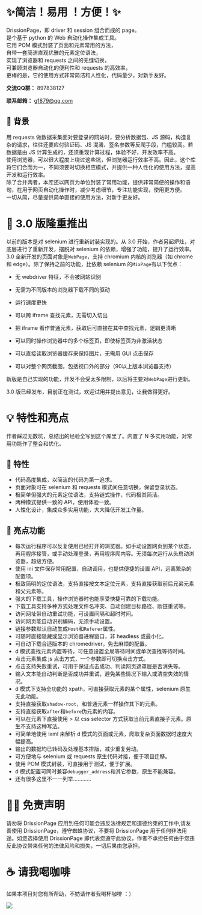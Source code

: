 # ✨️简洁！易用 ！方便！✨️

DrissionPage，即 driver 和 session 组合而成的 page。  
是个基于 python 的 Web 自动化操作集成工具。  
它用 POM 模式封装了页面和元素常用的方法，  
自带一套简洁直观优雅的元素定位语法，  
实现了浏览器和 requests 之间的无缝切换，  
可兼顾浏览器自动化的便利性和 requests 的高效率，  
更棒的是，它的使用方式非常简洁和人性化，代码量少，对新手友好。

**交流QQ群：**  897838127

**联系邮箱：**  g1879@qq.com

## 📕 背景

用 requests 做数据采集面对要登录的网站时，要分析数据包、JS 源码，构造复杂的请求，往往还要应付验证码、JS 混淆、签名参数等反爬手段，门槛较高。若数据是由 JS 计算生成的，还须重现计算过程，体验不好，开发效率不高。  
使用浏览器，可以很大程度上绕过这些坑，但浏览器运行效率不高。因此，这个库将它们合而为一，不同须要时切换相应模式，并提供一种人性化的使用方法，提高开发和运行效率。  
除了合并两者，本库还以网页为单位封装了常用功能，提供非常简便的操作和语句，在用于网页自动化操作时，减少考虑细节，专注功能实现，使用更方便。  
一切从简，尽量提供简单直接的使用方法，对新手更友好。

# 🔆 3.0 版隆重推出

以前的版本是对 selenium 进行重新封装实现的。从 3.0 开始，作者另起炉灶，对底层进行了重新开发，摆脱对 selenium 的依赖，增强了功能，提升了运行效率。  
3.0 全新开发的页面对象是`WebPage`，支持 chromium 内核的浏览器（如 chrome 和 edge）。除了保持之前的功能，比依赖 selenium 的`MixPage`有以下优点：

- 无 webdriver 特征，不会被网站识别

- 无需为不同版本的浏览器下载不同的驱动

- 运行速度更快

- 可以跨 iframe 查找元素，无需切入切出

- 把 iframe 看作普通元素，获取后可直接在其中查找元素，逻辑更清晰

- 可以同时操作浏览器中的多个标签页，即使标签页为非激活状态

- 可以直接读取浏览器缓存来保持图片，无需用 GUI 点击保存

- 可以对整个网页截图，包括视口外的部分（90以上版本浏览器支持）

新版是自己实现的功能，开发不会受太多限制，以后将主要对`WebPage`进行更新。

3.0 版已经发布，目前正在测试，欢迎试用并提出意见，让我做得更好。

# 💡 特性和亮点

作者踩过无数坑，总结出的经验全写到这个库里了。内置了 N 多实用功能，对常用功能作了整合和优化。

## 🎉 特性

- 代码高度集成，以简洁的代码为第一追求。
- 页面对象可在 selenium 和 requests 模式间任意切换，保留登录状态。
- 极简单但强大的元素定位语法，支持链式操作，代码极其简洁。
- 两种模式提供一致的 API，使用体验一致。
- 人性化设计，集成众多实用功能，大大降低开发工作量。

## 🎇 亮点功能

- 每次运行程序可以反复使用已经打开的浏览器。如手动设置网页到某个状态，再用程序接管，或手动处理登录，再用程序爬内容。无须每次运行从头启动浏览器，超级方便。
- 使用 ini 文件保存常用配置，自动调用，也提供便捷的设置 API，远离繁杂的配置项。
- 极致简明的定位语法，支持直接按文本定位元素，支持直接获取前后兄弟元素和父元素等。
- 强大的下载工具，操作浏览器时也能享受快捷可靠的下载功能。
- 下载工具支持多种方式处理文件名冲突、自动创建目标路径、断链重试等。
- 访问网址带自动重试功能，可设置间隔和超时时间。
- 访问网页能自动识别编码，无须手动设置。
- 链接参数默认自动生成`Host`和`Referer`属性。
- 可随时直接隐藏或显示浏览器进程窗口，非 headless 或最小化。
- 可自动下载合适版本的 chromedriver，免去麻烦的配置。
- d 模式查找元素内置等待，可任意设置全局等待时间或单次查找等待时间。
- 点击元素集成 js 点击方式，一个参数即可切换点击方式。
- 点击支持失败重试，可用于保证点击成功、判读网页遮罩层是否消失等。
- 输入文本能自动判断是否成功并重试，避免某些情况下输入或清空失效的情况。
- d 模式下支持全功能的 xpath，可直接获取元素的某个属性，selenium 原生无此功能。
- 支持直接获取`shadow-root`，和普通元素一样操作其下的元素。
- 支持直接获取`after`和`before`伪元素的内容。
- 可以在元素下直接使用 > 以 css selector 方式获取当前元素直接子元素。原生不支持这种写法。
- 可简单地使用 lxml 来解析 d 模式的页面或元素，爬取复杂页面数据时速度大幅提高。
- 输出的数据均已转码及处理基本排版，减少重复劳动。
- 可方便地与 selenium 或 requests 原生代码对接，便于项目迁移。
- 使用 POM 模式封装，可直接用于测试，便于扩展。
- d 模式配置可同时兼容`debugger_address`和其它参数，原生不能兼容。
- 还有很多这里不一一列举…………

# 🖐🏻 免责声明

请勿将 DrissionPage 应用到任何可能会违反法律规定和道德约束的工作中,请友善使用 DrissionPage，遵守蜘蛛协议，不要将 DrissionPage 用于任何非法用途。如您选择使用 DrissionPage
即代表您遵守此协议，作者不承担任何由于您违反此协议带来任何的法律风险和损失，一切后果由您承担。

# ☕ 请我喝咖啡

如果本项目对您有所帮助，不妨请作者我喝杯咖啡 ：）

![](https://gitee.com/g1879/DrissionPage-demos/raw/master/pics/code.jpg)
